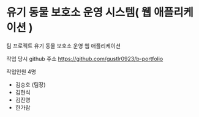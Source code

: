 # 유기 동물 보호소 운영 시스템( 웹 애플리케이션 )

팀 프로젝트 유기 동물 보호소 운영 웹 애플리케이션

작업 당시 github 주소
https://github.com/gustlr0923/b-portfolio

작업인원 4명
  - 김승호 (팀장)
  - 김현식
  - 김진영
  - 한가람
